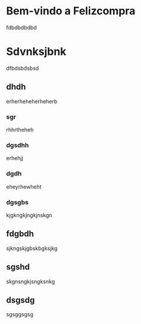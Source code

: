 # Bem-vindo a Felizcompra
fdbdbdbdbd
> 
#  Sdvnksjbnk
dfbdsbdsbsd
## dhdh
erherheheherheherb
### sgr
rhhrtheheh
### dgsdhh
erhehjj
### dgdh
eheyrhewheht
### dgsgbs
kjgkngkjngkjnskgn
>
>
## fdgbdh
sjkngskjgbskbgksjkg
## sgshd
skgnsngkjsngksnkg
## dsgsdg
sgsggsgsg
